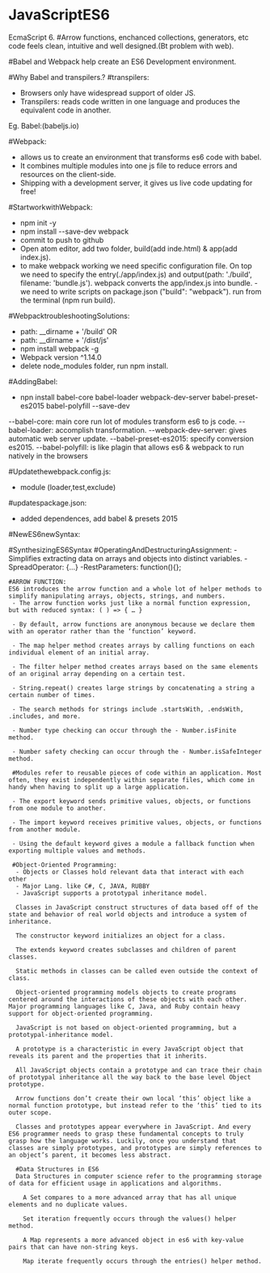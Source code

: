 # JavaScriptES6

EcmaScript 6.
#Arrow functions, enchanced collections, generators, etc
code feels clean, intuitive and well designed.(Bt problem with web).

#Babel and Webpack help create an ES6 Development environment.

#Why Babel and transpilers.?
#transpilers:
  - Browsers only have widespread support of older JS.
  - Transpilers: reads code written in one language and produces the equivalent code in another.

  Eg. Babel:(babeljs.io)

#Webpack:
 - allows us to create an environment that transforms es6 code with babel.
 - It combines multiple modules into one js file to reduce errors and resources on the client-side.
 - Shipping with a development server, it gives us live code updating for free!

 #StartworkwithWebpack:
  - npm init -y
  - npm install --save-dev webpack
  - commit to push to github
  - Open atom editor, add two folder, build(add inde.html) & app(add index.js).
  - to make webpack working we need specific configuration file. On top we need to specify the entry(./app/index.js) and output(path: './build', filename: 'bundle.js'). webpack converts the app/index.js into bundle.
  -we need to write scripts on package.json ("build": "webpack"). run from the terminal (npm run build).

  #WebpacktroubleshootingSolutions:
   -   path: __dirname + '/build' OR
   -   path: __dirname + '/dist/js'
   -   npm install webpack -g
   -   Webpack version ^1.14.0
   -   delete node_modules folder, run npm install.

   #AddingBabel:
   - npn install babel-core babel-loader webpack-dev-server babel-preset-es2015 babel-polyfill --save-dev

   --babel-core: main core run lot of modules transform es6 to js code.
   --babel-loader: accomplish transformation.
   --webpack-dev-server: gives automatic web server update.
   --babel-preset-es2015: specify conversion es2015.
   --babel-polyfill: is like plagin that allows es6 & webpack to run natively in the browsers

   #Updatethewebpack.config.js:
   - module (loader,test,exclude)

   #updatespackage.json:
   -  added dependences, add babel & presets 2015

   #NewES6newSyntax:

   #SynthesizingES6Syntax
   #OperatingAndDestructuringAssignment:
    -Simplifies extracting data on arrays and objects into distinct variables.
    -SpreadOperator: {...}
    -RestParameters: function(){};

    #ARROW FUNCTION:
    ES6 introduces the arrow function and a whole lot of helper methods to simplify manipulating arrays, objects, strings, and numbers.
     - The arrow function works just like a normal function expression, but with reduced syntax: ( ) => { … }

     - By default, arrow functions are anonymous because we declare them with an operator rather than the ‘function’ keyword.

     - The map helper method creates arrays by calling functions on each individual element of an initial array.

     - The filter helper method creates arrays based on the same elements of an original array depending on a certain test.

     - String.repeat() creates large strings by concatenating a string a certain number of times.

     - The search methods for strings include .startsWith, .endsWith, .includes, and more.

     - Number type checking can occur through the - Number.isFinite method.

     - Number safety checking can occur through the - Number.isSafeInteger method.

     #Modules refer to reusable pieces of code within an application. Most often, they exist independently within separate files, which come in handy when having to split up a large application.

     - The export keyword sends primitive values, objects, or functions from one module to another.

     - The import keyword receives primitive values, objects, or functions from another module.

     - Using the default keyword gives a module a fallback function when exporting multiple values and methods.

     #Object-Oriented Programming:
      - Objects or Classes hold relevant data that interact with each other
      - Major Lang. like C#, C, JAVA, RUBBY
      - JavaScript supports a prototypal inheritance model.

      Classes in JavaScript construct structures of data based off of the state and behavior of real world objects and introduce a system of inheritance.

      The constructor keyword initializes an object for a class.

      The extends keyword creates subclasses and children of parent classes.

      Static methods in classes can be called even outside the context of class.

      Object-oriented programming models objects to create programs centered around the interactions of these objects with each other. Major programming languages like C, Java, and Ruby contain heavy support for object-oriented programming.

      JavaScript is not based on object-oriented programming, but a prototypal-inheritance model.

      A prototype is a characteristic in every JavaScript object that reveals its parent and the properties that it inherits.

      All JavaScript objects contain a prototype and can trace their chain of prototypal inheritance all the way back to the base level Object prototype.

      Arrow functions don’t create their own local ‘this’ object like a normal function prototype, but instead refer to the ‘this’ tied to its outer scope.

      Classes and prototypes appear everywhere in JavaScript. And every ES6 programmer needs to grasp these fundamental concepts to truly grasp how the language works. Luckily, once you understand that classes are simply prototypes, and prototypes are simply references to an object’s parent, it becomes less abstract.

      #Data Structures in ES6
      Data Structures in computer science refer to the programming storage of data for efficient usage in applications and algorithms.

        A Set compares to a more advanced array that has all unique elements and no duplicate values.

        Set iteration frequently occurs through the values() helper method.

        A Map represents a more advanced object in es6 with key-value pairs that can have non-string keys.

        Map iterate frequently occurs through the entries() helper method.
